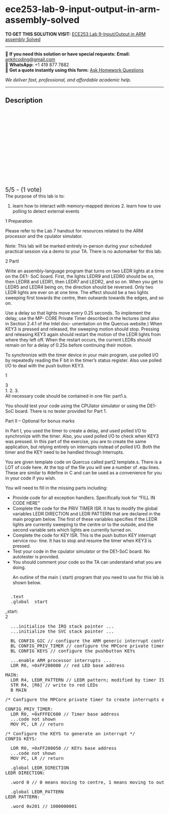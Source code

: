 # ece253-lab-9-input-output-in-arm-assembly-solved
**TO GET THIS SOLUTION VISIT:** [ECE253 Lab 9-Input/Output in ARM assembly Solved](https://www.ankitcodinghub.com/product/ece253-lab-9-input-output-in-arm-assembly-solved/)


---

📩 **If you need this solution or have special requests:** **Email:** ankitcoding@gmail.com  
📱 **WhatsApp:** +1 419 877 7882  
📄 **Get a quote instantly using this form:** [Ask Homework Questions](https://www.ankitcodinghub.com/services/ask-homework-questions/)

*We deliver fast, professional, and affordable academic help.*

---

<h2>Description</h2>



<div class="kk-star-ratings kksr-auto kksr-align-center kksr-valign-top" data-payload="{&quot;align&quot;:&quot;center&quot;,&quot;id&quot;:&quot;94374&quot;,&quot;slug&quot;:&quot;default&quot;,&quot;valign&quot;:&quot;top&quot;,&quot;ignore&quot;:&quot;&quot;,&quot;reference&quot;:&quot;auto&quot;,&quot;class&quot;:&quot;&quot;,&quot;count&quot;:&quot;1&quot;,&quot;legendonly&quot;:&quot;&quot;,&quot;readonly&quot;:&quot;&quot;,&quot;score&quot;:&quot;5&quot;,&quot;starsonly&quot;:&quot;&quot;,&quot;best&quot;:&quot;5&quot;,&quot;gap&quot;:&quot;4&quot;,&quot;greet&quot;:&quot;Rate this product&quot;,&quot;legend&quot;:&quot;5\/5 - (1 vote)&quot;,&quot;size&quot;:&quot;24&quot;,&quot;title&quot;:&quot;ECE253 Lab 9-Input\/Output in ARM assembly Solved&quot;,&quot;width&quot;:&quot;138&quot;,&quot;_legend&quot;:&quot;{score}\/{best} - ({count} {votes})&quot;,&quot;font_factor&quot;:&quot;1.25&quot;}">

<div class="kksr-stars">

<div class="kksr-stars-inactive">
            <div class="kksr-star" data-star="1" style="padding-right: 4px">


<div class="kksr-icon" style="width: 24px; height: 24px;"></div>
        </div>
            <div class="kksr-star" data-star="2" style="padding-right: 4px">


<div class="kksr-icon" style="width: 24px; height: 24px;"></div>
        </div>
            <div class="kksr-star" data-star="3" style="padding-right: 4px">


<div class="kksr-icon" style="width: 24px; height: 24px;"></div>
        </div>
            <div class="kksr-star" data-star="4" style="padding-right: 4px">


<div class="kksr-icon" style="width: 24px; height: 24px;"></div>
        </div>
            <div class="kksr-star" data-star="5" style="padding-right: 4px">


<div class="kksr-icon" style="width: 24px; height: 24px;"></div>
        </div>
    </div>

<div class="kksr-stars-active" style="width: 138px;">
            <div class="kksr-star" style="padding-right: 4px">


<div class="kksr-icon" style="width: 24px; height: 24px;"></div>
        </div>
            <div class="kksr-star" style="padding-right: 4px">


<div class="kksr-icon" style="width: 24px; height: 24px;"></div>
        </div>
            <div class="kksr-star" style="padding-right: 4px">


<div class="kksr-icon" style="width: 24px; height: 24px;"></div>
        </div>
            <div class="kksr-star" style="padding-right: 4px">


<div class="kksr-icon" style="width: 24px; height: 24px;"></div>
        </div>
            <div class="kksr-star" style="padding-right: 4px">


<div class="kksr-icon" style="width: 24px; height: 24px;"></div>
        </div>
    </div>
</div>


<div class="kksr-legend" style="font-size: 19.2px;">
            5/5 - (1 vote)    </div>
    </div>
<div class="page" title="Page 1">
<div class="layoutArea">
<div class="column">
The purpose of this lab is to:

1. learn how to interact with memory-mapped devices 2. learn how to use polling to detect external events

1 Preparation

Please refer to the Lab 7 handout for resources related to the ARM processor and the cpulator simulator.

Note: This lab will be marked entirely in-person during your scheduled practical session via a demo to your TA. There is no automarker for this lab.

2 PartI

Write an assembly-language program that turns on two LEDR lights at a time on the DE1- SoC board. First, the lights LEDR9 and LEDR0 should be on, then LEDR8 and LEDR1, then LEDR7 and LEDR2, and so on. When you get to LEDR5 and LEDR4 being on, the direction should be reversed. Only two LEDR lights are ever on at one time. The effect should be a two lights sweeping first towards the centre, then outwards towards the edges, and so on.

Use a delay so that lights move every 0.25 seconds. To implement the delay, use the MP- CORE Private Timer described in the lectures (and also in Section 2.4.1 of the Intel doc- umentation on the Quercus website.) When KEY3 is pressed and released, the sweeping motion should stop. Pressing and releasing KEY3 again should restart the motion of the LEDR lights from where they left off. When the restart occurs, the current LEDRs should remain on for a delay of 0.25s before continuing their motion.

To synchronize with the timer device in your main program, use polled I/O by repeatedly reading the F bit in the timer’s status register. Also use polled I/O to deal with the push button KEY3.

1

</div>
</div>
</div>
<div class="page" title="Page 2">
<div class="layoutArea">
<div class="column">
3

</div>
</div>
<div class="layoutArea">
<div class="column">
1. 2. 3.

</div>
<div class="column">
All necessary code should be contained in one file: part1.s.

You should test your code using the CPUlator simulator or using the DE1-SoC board. There is no tester provided for Part 1.

Part II – Optional for bonus marks

</div>
</div>
<div class="layoutArea">
<div class="column">
In Part I, you used the timer to create a delay, and used polled I/O to synchronize with the timer. Also, you used polled I/O to check when KEY3 was pressed. In this part of the exercise, you are to create the same application, but relying entirely on interrupts instead of polled I/O. Both the timer and the KEY need to be handled through Interrupts.

You are given template code on Quercus called part2 template.s. There is a LOT of code here. At the top of the file you will see a number of .equ lines. These are similar to #define in C and can be used as a convenience for you in your code if you wish.

You will need to fill in the missing parts including:

<ul>
<li>Provide code for all exception handlers. Specifically look for “FILL IN CODE HERE”</li>
<li>Complete the code for the PRIV TIMER ISR. It has to modify the global variables LEDR DIRECTION and LEDR PATTERN that are declared in the main program below. The first of these variables specifies if the LEDR lights are currently sweeping to the centre or to the outside, and the second variable sets which lights are currently turned on.</li>
<li>Complete the code for KEY ISR. This is the push button KEY interrupt service rou- tine. It has to stop and resume the timer when KEY3 is pressed.</li>
<li>Test your code in the cpulator simulator or the DE1-SoC board. No autotester is provided.</li>
<li>You should comment your code so the TA can understand what you are doing.

An outline of the main ( start) program that you need to use for this lab is shown below.</li>
</ul>
</div>
</div>
<div class="layoutArea">
<div class="column">
<pre>  .text
  .global _start
</pre>
_start:

</div>
</div>
<div class="layoutArea">
<div class="column">
2

</div>
</div>
</div>
<div class="page" title="Page 3">
<div class="layoutArea">
<div class="column">
<pre>  ...initialize the IRQ stack pointer ...
  ...initialize the SVC stack pointer ...
</pre>
<pre>  BL CONFIG_GIC // configure the ARM generic interrupt controller
  BL CONFIG_PRIV_TIMER // configure the MPCore private timer
  BL CONFIG_KEYS // configure the pushbutton KEYs
</pre>
<pre>  ...enable ARM processor interrupts ...
  LDR R6, =0xFF200000 // red LED base address
</pre>
<pre>MAIN:
  LDR R4, LEDR_PATTERN // LEDR pattern; modified by timer ISR
  STR R4, [R6] // write to red LEDs
  B MAIN
</pre>
<pre>/* Configure the MPCore private timer to create interrupts every 0.25 second */
</pre>
<pre>CONFIG_PRIV_TIMER:
  LDR R0, =0xFFFEC600 // Timer base address
  ...code not shown
  MOV PC, LR // return
</pre>
<pre>/* Configure the KEYS to generate an interrupt */
CONFIG_KEYS:
</pre>
<pre>  LDR R0, =0xFF200050 // KEYs base address
  ...code not shown
  MOV PC, LR // return
</pre>
<pre>  .global LEDR_DIRECTION
LEDR_DIRECTION:
</pre>
<pre>  .word 0 // 0 means moving to centre, 1 means moving to outside
</pre>
<pre>  .global LEDR_PATTERN
LEDR_PATTERN:
</pre>
<pre>  .word 0x201 // 1000000001
</pre>
</div>
</div>
</div>
<div class="page" title="Page 4">
<div class="layoutArea">
<div class="column">
&nbsp;

</div>
</div>
</div>
